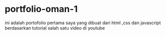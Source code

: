 # portfolio-oman-1
ini adalah portofolio pertama saya yang dibuat dari html ,css dan javascript berdasarkan tutorial salah satu video di youtube
